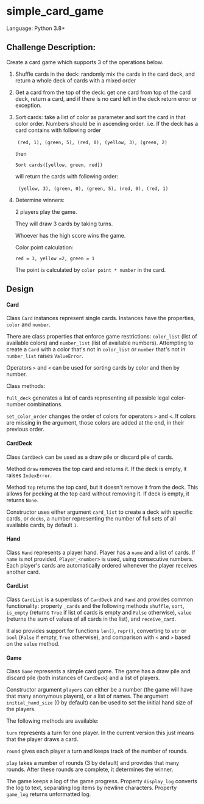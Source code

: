 # simple_card_game

Language: Python 3.8+

## Challenge Description:

Create a card game which supports 3 of the operations below. 

1. Shuffle cards in the deck: randomly mix the cards in the card deck,
and return a whole deck of cards with a mixed order 

2. Get a card from the top of the deck: get one card from top of the
card deck, return a card, and if there is no card left in the deck
return error or exception.  

3. Sort cards: take a list of color as parameter and sort the card
in that color order. Numbers should be in ascending order.  
i.e. If the deck has a card contains with following order

      `(red, 1), (green, 5), (red, 0), (yellow, 3), (green, 2)`

   then
 
      `Sort cards([yellow, green, red])`
 
   will return the cards with following order:
     
      `(yellow, 3), (green, 0), (green, 5), (red, 0), (red, 1)` 

4. Determine winners:

   2 players play the game.
   
   They will draw 3 cards by taking turns. 

   Whoever has the high score wins the game.
   
   Color point calculation:

      `red = 3,
      yellow =2,
      green = 1`
      
   The point is calculated by `color point * number` in the card.   
  
## Design

#### Card

Class `Card` instances represent single cards.
Instances have the properties, `color` and `number`.

There are class properties that enforce game restrictions:
`color_list` (list of available colors) and
`number_list` (list of available numbers).
Attempting to create a `Card` with a color that's not in `color_list` 
or `number` that's not in `number_list` raises `ValueError`.

Operators `>` and `<` can be used for sorting cards by
color and then by number.

Class methods: 

`full_deck` generates a list of cards
representing all possible legal color-number combinations.

`set_color_order` changes the order of colors for operators `>` and `<`.
If colors are missing in the argument, those colors are added at the
end, in their previous order.

#### CardDeck

Class `CardDeck` can be used as a draw pile or discard pile of cards.

Method `draw` removes the top card and returns it. If the deck is empty,
it raises `IndexError`.

Method `top` returns the top card, but it doesn't remove it from the deck.
This allows for peeking at the top card without removing it.
If deck is empty, it returns `None`.

Constructor uses either argument `card_list` to create a deck with
specific cards, or `decks`, a number representing the number of full
sets of all available cards, by default `1`.

#### Hand

Class `Hand` represents a player hand. Player has a `name`
and a list of cards.
If `name` is not provided, `Player_<number>` is used, using
consecutive numbers.
Each player's cards are automatically ordered whenever the player
receives another card.
 
#### CardList
 
Class `CardList` is a superclass of `CardDeck` and `Hand`
and provides common functionality:
property `_cards` and the following methods `shuffle`, `sort`,
`is_empty` (returns `True` if list of cards is empty and `False`
otherwise),
`value` (returns the sum of values of all cards in the list),
and `receive_card`.

It also provides support for functions `len()`, `repr()`,
converting to `str` or `bool` (`False` if empty, `True` otherwise),
and comparison with `<` and `>` based on the `value` method.

#### Game

Class `Game` represents a simple card game. The game has a
draw pile and discard pile (both instances of `CardDeck`) and a
list of players.

Constructor argument `players` can either be
a number (the game will have that many anonymous players),
or a list of names. The argument `initial_hand_size` (0 by default)
can be used to set the initial hand size of the players.

The following methods are available:

`turn` represents a turn for one player. In the current version
this just means that the player draws a card.

`round` gives each player a turn and keeps track of the number of
rounds.

`play` takes a number of rounds (3 by default) and provides that
many rounds.
After these rounds are complete, it determines the winner.

The game keeps a log of the game progress.
Property `display_log` converts the log to text, separating log items
by newline characters. Property `game_log` returns unformatted log.
